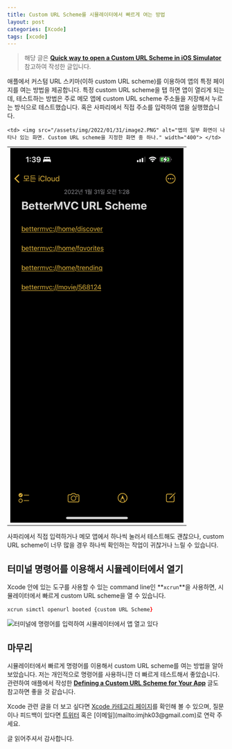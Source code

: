 ```yaml
---
title: Custom URL Scheme를 시뮬레이터에서 빠르게 여는 방법
layout: post
categories: [Xcode]
tags: [xcode]
---
```


> 해당 글은 **[Quick way to open a Custom URL Scheme in iOS Simulator](https://sarunw.com/posts/quick-way-to-open-custom-url-scheme-in-ios-simulator/)** 참고하여 작성한 글입니다.

애플에서 커스텀 URL 스키마(이하 custom URL scheme)를 이용하여 앱의 특정 페이지를 여는 방법을 제공합니다. 특정 custom URL scheme을 탭 하면 앱이 열리게 되는데, 테스트하는 방법은 주로 메모 앱에 custom URL scheme 주소들을 저장해서 누르는 방식으로 테스트했습니다. 혹은 사파리에서 직접 주소를 입력하여 앱을 실행했습니다.

<table>
  <tr>
    <td> <img src="/assets/img/2022/01/31/image1.PNG" alt="메모 앱에 4개의 custom URL scheme이 있다" width="400"> </td>

    <td> <img src="/assets/img/2022/01/31/image2.PNG" alt="앱의 일부 화면이 나타나 있는 화면. Custom URL scheme을 지정한 화면 중 하나." width="400"> </td>
   </tr>
</table>

사파리에서 직접 입력하거나 메모 앱에서 하나씩 눌러서 테스트해도 괜찮으나, custom URL scheme이 너무 많을 경우 하나씩 확인하는 작업이 귀찮거나 느릴 수 있습니다.

## 터미널 명령어를 이용해서 시뮬레이터에서 열기

Xcode 안에 있는 도구를 사용할 수 있는 command line인 **`xcrun`**을 사용하면, 시뮬레이터에서 빠르게 custom URL scheme을 열 수 있습니다.

```zsh
xcrun simctl openurl booted {custom URL Scheme}
```

![터미널에 명령어를 입력하여 시뮬레이터에서 앱 열고 있다](/assets/img/2022/01/31/image3.gif)

## 마무리

시뮬레이터에서 빠르게 명령어를 이용해서 custom URL scheme를 여는 방법을 알아보았습니다. 저는 개인적으로 명령어를 사용하니깐 더 빠르게 테스트해서 좋았습니다. 관련하여 애플에서 작성한 **[Defining a Custom URL Scheme for Your App](https://developer.apple.com/documentation/xcode/defining-a-custom-url-scheme-for-your-app)** 글도 참고하면 좋을 것 같습니다.

Xcode 관련 글을 더 보고 싶다면 [Xcode 카테고리 페이지](https://imjhk03.github.io/tags/xcode/)를 확인해 볼 수 있으며, 질문이나 피드백이 있다면 [트위터](https://twitter.com/_jooheekim_) 혹은 [이메일](mailto:imjhk03@gmail.com)로 연락 주세요.

글 읽어주셔서 감사합니다.